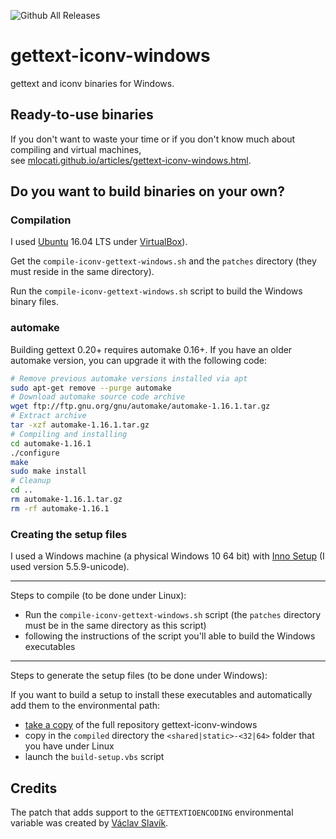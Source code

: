 ![Github All Releases](https://img.shields.io/github/downloads/mlocati/gettext-iconv-windows/total.svg?style=flat-square)

gettext-iconv-windows
=====================

gettext and iconv binaries for Windows.

## Ready-to-use binaries ##
If you don't want to waste your time or if you don't know much about compiling and virtual machines,  
see [mlocati.github.io/articles/gettext-iconv-windows.html](http://mlocati.github.io/articles/gettext-iconv-windows.html).

## Do you want to build binaries on your own? ##

### Compilation

I used [Ubuntu](http://www.ubuntu.com/) 16.04 LTS under [VirtualBox](https://www.virtualbox.org/)).

Get the `compile-iconv-gettext-windows.sh` and the `patches` directory (they must reside in the same directory).

Run the `compile-iconv-gettext-windows.sh` script to build the Windows binary files.

### automake

Building gettext 0.20+ requires automake 0.16+.
If you have an older automake version, you can upgrade it with the following code:

```sh
# Remove previous automake versions installed via apt
sudo apt-get remove --purge automake
# Download automake source code archive
wget ftp://ftp.gnu.org/gnu/automake/automake-1.16.1.tar.gz
# Extract archive
tar -xzf automake-1.16.1.tar.gz
# Compiling and installing
cd automake-1.16.1
./configure
make
sudo make install
# Cleanup
cd ..
rm automake-1.16.1.tar.gz
rm -rf automake-1.16.1
```

### Creating the setup files

I used a Windows machine (a physical Windows 10 64 bit) with [Inno Setup](http://www.jrsoftware.org/isinfo.php) (I used version 5.5.9-unicode).

---

Steps to compile (to be done under Linux):
- Run the `compile-iconv-gettext-windows.sh` script (the `patches` directory must be in the same directory as this script)
- following the instructions of the script you'll able to build the Windows executables

---

Steps to generate the setup files (to be done under Windows):

If you want to build a setup to install these executables and automatically add them to the environmental path:
- [take a copy](https://github.com/mlocati/gettext-iconv-windows/archive/master.zip) of the full repository gettext-iconv-windows
- copy in the `compiled` directory the `<shared|static>-<32|64>` folder that you have under Linux
- launch the `build-setup.vbs` script


## Credits

The patch that adds support to the `GETTEXTIOENCODING` environmental variable was created by [Václav Slavík](https://github.com/vslavik/).
